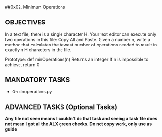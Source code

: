 ##0x02. Minimum Operations

## OBJECTIVES
In a text file, there is a single character H. Your text editor can execute only two operations in this file: Copy All and Paste. Given a number n, write a method that calculates the fewest number of operations needed to result in exactly n H characters in the file.

Prototype: def minOperations(n)
Returns an integer
If n is impossible to achieve, return 0
## MANDATORY TASKS
- 0-minoperations.py

## ADVANCED TASKS (Optional Tasks)

**Any file not seen means I couldn't do that task and seeing a task file does not mean I got all the ALX green checks. Do not copy work, only use as guide**
